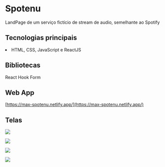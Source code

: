 # Spotenu 

 LandPage de um serviço fictício de stream de audio, semelhante ao Spotify





## Tecnologias principais

<li>HTML, CSS, JavaScript e ReactJS</li>





## Bibliotecas     

React Hook Form





## Web App

[https://max-spotenu.netlify.app/](https://max-spotenu.netlify.app/)





## Telas

![](https://images2.imgbox.com/f8/9f/nvrtrysj_o.png)

![](https://images2.imgbox.com/36/c5/uWzDq5d3_o.png)

![](https://images2.imgbox.com/2d/11/Ul4oFABm_o.png)

![](https://images2.imgbox.com/00/61/URYIPXKF_o.png)



